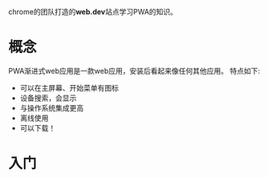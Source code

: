 chrome的团队打造的**web.dev**站点学习PWA的知识。

# 概念

PWA渐进式web应用是一款web应用，安装后看起来像任何其他应用。 特点如下:

- 可以在主屏幕、开始菜单有图标
- 设备搜索，会显示
- 与操作系统集成更高
- 离线使用
- 可以下载！

# 入门



